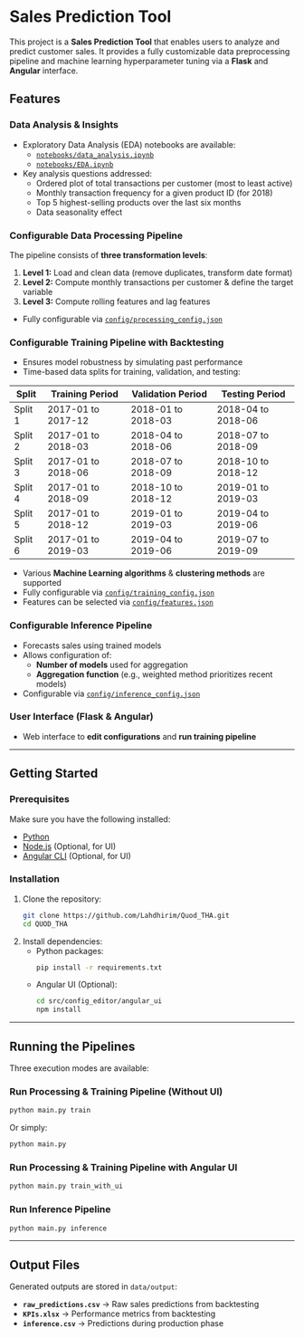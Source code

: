 # Sales Prediction Tool

This project is a **Sales Prediction Tool** that enables users to analyze and predict customer sales. It provides a fully customizable data preprocessing pipeline and machine learning hyperparameter tuning via a **Flask** and **Angular** interface.

## Features

### Data Analysis & Insights
- Exploratory Data Analysis (EDA) notebooks are available:
  - [`notebooks/data_analysis.ipynb`](notebooks/data_analysis.ipynb)
  - [`notebooks/EDA.ipynb`](notebooks/EDA.ipynb)
- Key analysis questions addressed:
  - Ordered plot of total transactions per customer (most to least active)
  - Monthly transaction frequency for a given product ID (for 2018)
  - Top 5 highest-selling products over the last six months
  - Data seasonality effect

### Configurable Data Processing Pipeline
The pipeline consists of **three transformation levels**:
1. **Level 1:** Load and clean data (remove duplicates, transform date format)
2. **Level 2:** Compute monthly transactions per customer & define the target variable
3. **Level 3:** Compute rolling features and lag features
- Fully configurable via [`config/processing_config.json`](config/processing_config.json)

### Configurable Training Pipeline with Backtesting
- Ensures model robustness by simulating past performance
- Time-based data splits for training, validation, and testing:

| Split  | Training Period      | Validation Period  | Testing Period     |
|--------|----------------------|--------------------|--------------------|
| Split 1 | 2017-01 to 2017-12  | 2018-01 to 2018-03 | 2018-04 to 2018-06 |
| Split 2 | 2017-01 to 2018-03  | 2018-04 to 2018-06 | 2018-07 to 2018-09 |
| Split 3 | 2017-01 to 2018-06  | 2018-07 to 2018-09 | 2018-10 to 2018-12 |
| Split 4 | 2017-01 to 2018-09  | 2018-10 to 2018-12 | 2019-01 to 2019-03 |
| Split 5 | 2017-01 to 2018-12  | 2019-01 to 2019-03 | 2019-04 to 2019-06 |
| Split 6 | 2017-01 to 2019-03  | 2019-04 to 2019-06 | 2019-07 to 2019-09 |
- Various **Machine Learning algorithms** & **clustering methods** are supported
- Fully configurable via [`config/training_config.json`](config/training_config.json)
- Features can be selected via [`config/features.json`](config/features.json)

### Configurable Inference Pipeline
- Forecasts sales using trained models
- Allows configuration of:
  - **Number of models** used for aggregation
  - **Aggregation function** (e.g., weighted method prioritizes recent models)
- Configurable via [`config/inference_config.json`](config/inference_config.json)

### User Interface (Flask & Angular)
- Web interface to **edit configurations** and **run training pipeline**

---

## Getting Started

### Prerequisites
Make sure you have the following installed:
- [Python](http://python.org/downloads/)
- [Node.js](https://nodejs.org/en/download) (Optional, for UI)
- [Angular CLI](https://angular.dev/tools/cli) (Optional, for UI)

### Installation
1. Clone the repository:
    ```bash
    git clone https://github.com/Lahdhirim/Quod_THA.git
    cd QUOD_THA
    ```
2. Install dependencies:
    - Python packages:
        ```bash
        pip install -r requirements.txt
        ```
    - Angular UI (Optional):
        ```bash
        cd src/config_editor/angular_ui
        npm install
        ```

---

## Running the Pipelines
Three execution modes are available:

### Run Processing & Training Pipeline (Without UI)
```bash
python main.py train
```
Or simply:
```bash
python main.py
```

### Run Processing & Training Pipeline with Angular UI
```bash
python main.py train_with_ui
```

### Run Inference Pipeline
```bash
python main.py inference
```

---

## Output Files
Generated outputs are stored in `data/output`:
- **`raw_predictions.csv`** → Raw sales predictions from backtesting
- **`KPIs.xlsx`** → Performance metrics from backtesting
- **`inference.csv`** → Predictions during production phase